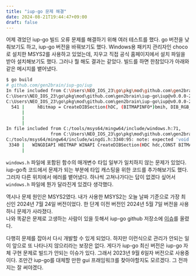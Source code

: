 ```yaml
---
title: "iup-go 문제 해결"
date: 2024-08-21T19:44:47+09:00
draft: false
---
```


어제 겪었던 iup-go 빌드 오류 문제를 해결하기 위해 여러 테스트를 했다.
go 버전을 낮춰보기도 하고, iup-go 버전을 바꿔보기도 했다.
Windows용 패키지 관리자인 choco로 설치한 MSYS2를 사용하고 있었는데, 지우고 직접 공식 홈페이지에서 설치 파일을 받아 설치해보기도 했다.
그러나 뭘 해도 결과는 같았다.
빌드를 하면 한참있다가 아래와 같은 메시지를 뱉어냈다.

```sh
$ go build
# github.com/gen2brain/iup-go/iup
In file included from C:\Users\NEO_IOS_23\go\pkg\mod\github.com\gen2brain\iup-go\iup@v0.0.0-20230905053800-45429ebe100d\windows_iupwin_image.go:6:
C:\Users\NEO_IOS_23\go\pkg\mod\github.com\gen2brain\iup-go\iup@v0.0.0-20230905053800-45429ebe100d/external/src/win/iupwin_image.c: In function 'winImageCreateBitmap':
C:\Users\NEO_IOS_23\go\pkg\mod\github.com\gen2brain\iup-go\iup@v0.0.0-20230905053800-45429ebe100d/external/src/win/iupwin_image.c:541:72: error: passing argument 4 of 'CreateDIBSection' from incompatible pointer type [-Wincompatible-pointer-types]
  541 |     hBitmap = CreateDIBSection(hDC, (BITMAPINFO*)bmih, DIB_RGB_COLORS, &bits, NULL, 0x0);
      |                                                                        ^~~~~
      |                                                                        |
      |                                                                        BYTE ** {aka unsigned char **}
In file included from C:/tools/msys64/mingw64/include/windows.h:71,
                 from C:\Users\NEO_IOS_23\go\pkg\mod\github.com\gen2brain\iup-go\iup@v0.0.0-20230905053800-45429ebe100d/external/src/win/iupwin_image.c:7:
C:/tools/msys64/mingw64/include/wingdi.h:3340:95: note: expected 'void **' but argument is of type 'BYTE **' {aka 'unsigned char **'}
 3340 |   WINGDIAPI HBITMAP WINAPI CreateDIBSection(HDC hdc,CONST BITMAPINFO *lpbmi,UINT usage,VOID **ppvBits,HANDLE hSection,DWORD offset);
      |    
```

`windows.h` 파일에 포함된 함수의 매개변수 타입 일부가 일치하지 않는 문제가 있었다.
iup-go측 코드에서 문제가 되는 부분에 타입 캐스팅을 위한 코드를 추가해보기도 했다.
그러자 다른 위치에서 에러를 뱉어냈다.
하나씩 고쳐나가다는 답이 없겠다 싶어서 `windows.h` 파일에 뭔가 달라진게 있겠다 생각했다.

역시나 문제 원인은 MSYS2였다.
내가 사용한 MSYS2는 오늘 날짜 기준으로 가장 최신인 2024년 7월 24일 버전이었다.
한 단계 이전 버전인 2024년 5월 7일 버전을 사용하니 문제가 사라졌다.  
나와 똑같은 문제로 고생하는 사람이 있을 듯해서 iup-go github 저장소에 [이슈](https://github.com/gen2brain/iup-go/issues/22)를 올렸다.

다행히 문제를 잡아서 다시 개발할 수 있게 되었다.
하지만 이런식으로 관리가 안되는 일이 앞으로 또 나타나지 않으리라는 보장은 없다.
게다가 iup-go 최신 버전은 iup-go 자체 구현 문제로 빌드가 안되는 이슈가 있다.
그래서 2023년 9월 6일자 버전으로 사용중이다.
조만간 iup-go를 대체할 만한 gui 프래임워크를 찾아야할지도 모르겠다.
그 전까지는 잘 써야겠다.
